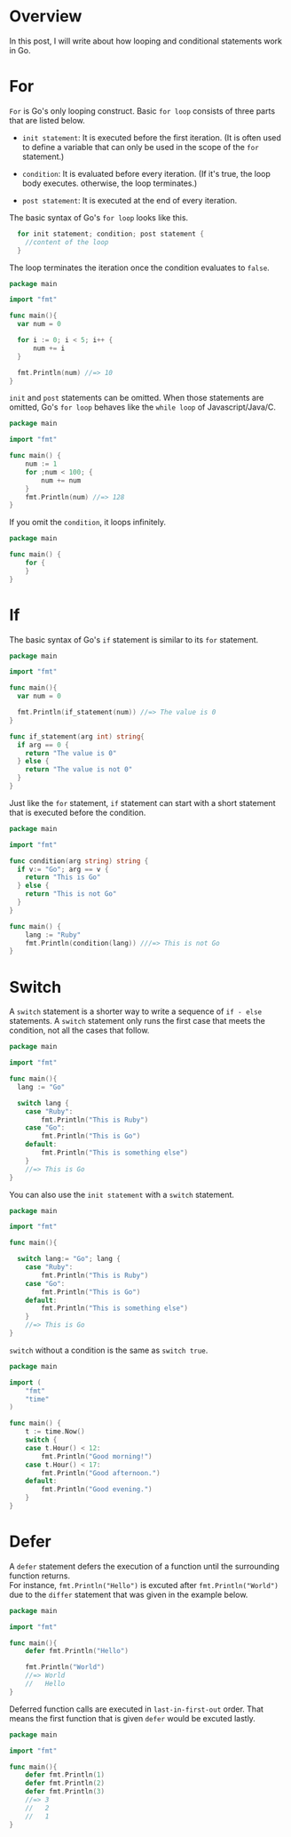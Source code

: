 # Overview
 In this post, I will write about how looping and conditional statements work in Go.

# For
 `For` is Go's only looping construct. Basic `for loop` consists of three parts that are listed below.

- `init statement`: It is executed before the first iteration. (It is often used to define a variable that can only be used in the scope of the `for` statement.)

- `condition`: It is evaluated before every iteration. (If it's true, the loop body executes. otherwise, the loop terminates.)

- `post statement`: It is executed at the end of every iteration.

 The basic syntax of Go's `for loop` looks like this.

```go
  for init statement; condition; post statement {
    //content of the loop
  }
```

The loop terminates the iteration once the condition evaluates to `false`.

```go
package main

import "fmt"

func main(){
  var num = 0

  for i := 0; i < 5; i++ {
      num += i
  }

  fmt.Println(num) //=> 10
}
```

`init` and `post` statements can be omitted. When those statements are omitted, Go's `for loop` behaves like the `while loop` of Javascript/Java/C.

```go
package main

import "fmt"

func main() {
	num := 1
	for ;num < 100; {
		num += num
	}
	fmt.Println(num) //=> 128
}
```

 If you omit the `condition`, it loops infinitely.

```go
package main

func main() {
	for {
	}
}
```

# If
  The basic syntax of Go's `if` statement is similar to its `for` statement.

```go
package main

import "fmt"

func main(){
  var num = 0

  fmt.Println(if_statement(num)) //=> The value is 0
}

func if_statement(arg int) string{
  if arg == 0 {
    return "The value is 0"
  } else {
    return "The value is not 0"
  }
}
```

 Just like the `for` statement, `if` statement can start with a short statement that is executed before the condition.

```go
package main

import "fmt"

func condition(arg string) string {
  if v:= "Go"; arg == v {
    return "This is Go"
  } else {
    return "This is not Go"
  }
}

func main() {
	lang := "Ruby"
	fmt.Println(condition(lang)) ///=> This is not Go
}
```

# Switch
A `switch` statement is a shorter way to write a sequence of `if - else` statements. A `switch` statement only runs the first case that meets the condition, not all the cases that follow.

```go
package main

import "fmt"

func main(){
  lang := "Go"

  switch lang {
	case "Ruby":
	  	fmt.Println("This is Ruby")
	case "Go":
	  	fmt.Println("This is Go")
	default:
	  	fmt.Println("This is something else")
	}
	//=> This is Go
}
```

 You can also use the `init statement` with a `switch` statement.

```go
package main

import "fmt"

func main(){

  switch lang:= "Go"; lang {
	case "Ruby":
	  	fmt.Println("This is Ruby")
	case "Go":
	  	fmt.Println("This is Go")
	default:
	  	fmt.Println("This is something else")
	}
	//=> This is Go
}
```

`switch` without a condition is the same as `switch true`.

```go
package main

import (
	"fmt"
	"time"
)

func main() {
	t := time.Now()
	switch {
	case t.Hour() < 12:
		fmt.Println("Good morning!")
	case t.Hour() < 17:
		fmt.Println("Good afternoon.")
	default:
		fmt.Println("Good evening.")
	}
}
```

# Defer
 A `defer` statement defers the execution of a function until the surrounding function returns.  
 For instance, `fmt.Println("Hello")` is excuted after `fmt.Println("World")` due to the `differ` statement that was given in the example below.

```go
package main

import "fmt"

func main(){
    defer fmt.Println("Hello")

    fmt.Println("World")
    //=> World
    //   Hello
}
```

 Deferred function calls are executed in `last-in-first-out` order. That means the first function that is given `defer` would be excuted lastly.

```go
package main

import "fmt"

func main(){
    defer fmt.Println(1)
    defer fmt.Println(2)
    defer fmt.Println(3)
    //=> 3
    //   2
    //   1
}
```
